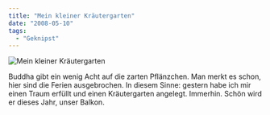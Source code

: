 ```yaml
---
title: "Mein kleiner Kräutergarten"
date: "2008-05-10"
tags:
  - "Geknipst"
---
```


![Mein kleiner Kräutergarten](/img/codecandies/img_6877.jpg)

Buddha gibt ein wenig Acht auf die zarten Pflänzchen. Man merkt es schon, hier sind die Ferien ausgebrochen. In diesem Sinne: gestern habe ich mir einen Traum erfüllt und einen Kräutergarten angelegt. Immerhin. Schön wird er dieses Jahr, unser Balkon.
